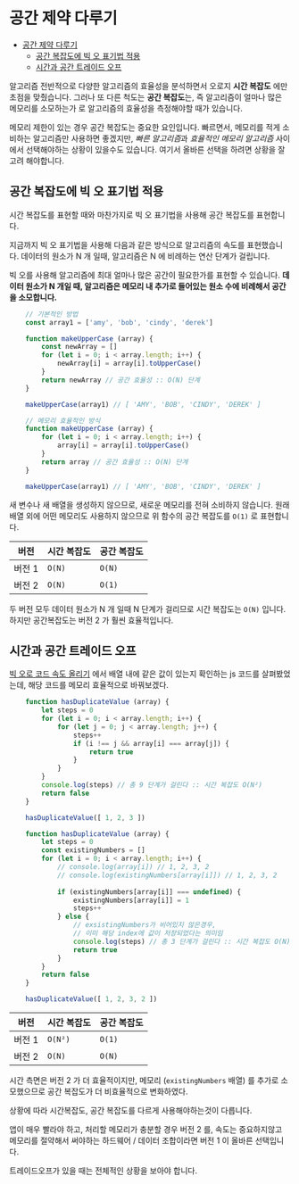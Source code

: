# 공간 제약 다루기

- [공간 제약 다루기](#공간-제약-다루기)
  - [공간 복잡도에 빅 오 표기법 적용](#공간-복잡도에-빅-오-표기법-적용)
  - [시간과 공간 트레이드 오프](#시간과-공간-트레이드-오프)

알고리즘 전반적으로 다양한 알고리즘의 효율성을 분석하면서 오로지 **시간 복잡도** 에만 초점을 맞췄습니다. 그러나 또 다른 척도는 **공간 복잡도**는, 즉 알고리즘이 얼마나 많은 메모리를 소모하는가 로 알고리즘의 효율성을 측정해야할 때가 있습니다.

메모리 제한이 있는 경우 공간 복잡도는 중요한 요인입니다. 빠르면서, 메모리를 적게 소비하는 알고리즘만 사용하면 좋겠지만, *빠른 알고리즘*과 *효율적인 메모리 알고리즘* 사이에서 선택해야하는 상황이 있을수도 있습니다. 여기서 올바른 선택을 하려면 상황을 잘 고려 해야합니다.

## 공간 복잡도에 빅 오 표기법 적용

시간 복잡도를 표현할 때와 마찬가지로 빅 오 표기법을 사용해 공간 복잡도를 표현합니다. 

지금까지 빅 오 표기법을 사용해 다음과 같은 방식으로 알고리즘의 속도를 표현했습니다. 데이터의 원소가 N 개 일때, 알고리즘은 N 에 비례하는 연산 단계가 걸립니다.

빅 오를 사용해 알고리즘에 최대 얼마나 많은 공간이 필요한가를 표현할 수 있습니다. **데이터 원소가 N 개일 때, 알고리즘은 메모리 내 추가로 들어있는 원소 수에 비례해서 공간을 소모합니다.**

``` js
    // 기본적인 방법
    const array1 = ['amy', 'bob', 'cindy', 'derek']

    function makeUpperCase (array) {
        const newArray = []
        for (let i = 0; i < array.length; i++) {
            newArray[i] = array[i].toUpperCase()
        }
        return newArray // 공간 효율성 :: O(N) 단계
    }

    makeUpperCase(array1) // [ 'AMY', 'BOB', 'CINDY', 'DEREK' ]
```

``` js
    // 메모리 효율적인 방식
    function makeUpperCase (array) {
        for (let i = 0; i < array.length; i++) {
            array[i] = array[i].toUpperCase()
        }
        return array // 공간 효율성 :: O(N) 단계
    }

    makeUpperCase(array1) // [ 'AMY', 'BOB', 'CINDY', 'DEREK' ]
```

새 변수나 새 배열을 생성하지 않으므로, 새로운 메모리를 전혀 소비하지 않습니다. 원래 배열 외에 어떤 메모리도 사용하지 않으므로 위 함수의 공간 복잡도를 `O(1)` 로 표현합니다.

| 버전   | 시간 복잡도 | 공간 복잡도 |
| ------ | ----------- | ----------- |
| 버전 1 | `O(N)`      | `O(N)`      |
| 버전 2 | `O(N)`      | `O(1)`      |

두 버전 모두 데이터 원소가 N 개 일때 N 단계가 걸리므로 시간 복잡도는 `O(N)` 입니다. 하지만 공간복잡도는 버전 2 가 훨씬 효율적입니다.


## 시간과 공간 트레이드 오프

[빅 오로 코드 속도 올리기](./210419_빅%20오로%20코드%20속도%20올리기.md) 에서 배열 내에 같은 값이 있는지 확인하는 js 코드를 살펴봤었는데, 해당 코드를 메모리 효율적으로 바꿔보겠다.

``` js
	function hasDuplicateValue (array) {
		let steps = 0
		for (let i = 0; i < array.length; i++) {
			for (let j = 0; j < array.length; j++) {
				steps++
				if (i !== j && array[i] === array[j]) {
					return true
				}
			}
		}
		console.log(steps) // 총 9 단계가 걸린다 :: 시간 복잡도 O(N²)
		return false
	}

	hasDuplicateValue([ 1, 2, 3 ])
```

``` js    
    function hasDuplicateValue (array) {
        let steps = 0
        const existingNumbers = []
        for (let i = 0; i < array.length; i++) {
            // console.log(array[i]) // 1, 2, 3, 2
            // console.log(existingNumbers[array[i]]) // 1, 2, 3, 2
            
            if (existingNumbers[array[i]] === undefined) {
                existingNumbers[array[i]] = 1
                steps++
            } else {
                // exsistingNumbers가 비어있지 않은경우,
                // 이미 해당 index에 값이 저장되었다는 의미임  
                console.log(steps) // 총 3 단계가 걸린다 :: 시간 복잡도 O(N)
                return true
            }
        }
        return false
    }

    hasDuplicateValue([ 1, 2, 3, 2 ])
```

| 버전   | 시간 복잡도 | 공간 복잡도 |
| ------ | ----------- | ----------- |
| 버전 1 | `O(N²)`     | `O(1)`      |
| 버전 2 | `O(N)`      | `O(N)`      |

시간 측면은 버전 2 가 더 효율적이지만, 메모리 (`existingNumbers` 배열) 를 추가로 소모했으므로 공간 복잡도가 더 비효율적으로 변화하였다.

상황에 따라 시간복잡도, 공간 복잡도를 다르게 사용해야하는것이 다릅니다.

앱이 매우 빨라야 하고, 처리할 메모리가 충분할 경우 버전 2 를, 속도는 중요하지않고 메모리를 절약해서 써야하는 하드웨어 / 데이터 조합이라면 버전 1 이 올바른 선택입니다.

트레이드오프가 있을 때는 전체적인 상황을 보아야 합니다.